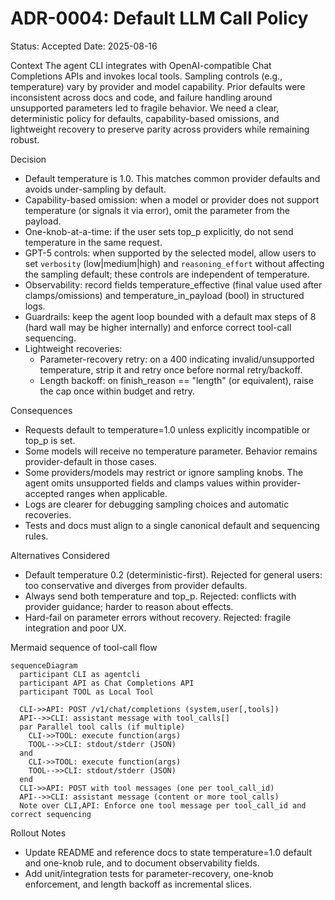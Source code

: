 # ADR-0004: Default LLM Call Policy

Status: Accepted
Date: 2025-08-16

Context
The agent CLI integrates with OpenAI-compatible Chat Completions APIs and invokes local tools. Sampling controls (e.g., temperature) vary by provider and model capability. Prior defaults were inconsistent across docs and code, and failure handling around unsupported parameters led to fragile behavior. We need a clear, deterministic policy for defaults, capability-based omissions, and lightweight recovery to preserve parity across providers while remaining robust.

Decision
- Default temperature is 1.0. This matches common provider defaults and avoids under-sampling by default.
- Capability-based omission: when a model or provider does not support temperature (or signals it via error), omit the parameter from the payload.
- One-knob-at-a-time: if the user sets top_p explicitly, do not send temperature in the same request.
- GPT-5 controls: when supported by the selected model, allow users to set `verbosity` (low|medium|high) and `reasoning_effort` without affecting the sampling default; these controls are independent of temperature.
- Observability: record fields temperature_effective (final value used after clamps/omissions) and temperature_in_payload (bool) in structured logs.
- Guardrails: keep the agent loop bounded with a default max steps of 8 (hard wall may be higher internally) and enforce correct tool-call sequencing.
- Lightweight recoveries:
  - Parameter-recovery retry: on a 400 indicating invalid/unsupported temperature, strip it and retry once before normal retry/backoff.
  - Length backoff: on finish_reason == "length" (or equivalent), raise the cap once within budget and retry.

Consequences
- Requests default to temperature=1.0 unless explicitly incompatible or top_p is set.
- Some models will receive no temperature parameter. Behavior remains provider-default in those cases.
- Some providers/models may restrict or ignore sampling knobs. The agent omits unsupported fields and clamps values within provider-accepted ranges when applicable.
- Logs are clearer for debugging sampling choices and automatic recoveries.
- Tests and docs must align to a single canonical default and sequencing rules.

Alternatives Considered
- Default temperature 0.2 (deterministic-first). Rejected for general users: too conservative and diverges from provider defaults.
- Always send both temperature and top_p. Rejected: conflicts with provider guidance; harder to reason about effects.
- Hard-fail on parameter errors without recovery. Rejected: fragile integration and poor UX.

Mermaid sequence of tool-call flow
```mermaid
sequenceDiagram
  participant CLI as agentcli
  participant API as Chat Completions API
  participant TOOL as Local Tool

  CLI->>API: POST /v1/chat/completions (system,user[,tools])
  API-->>CLI: assistant message with tool_calls[]
  par Parallel tool calls (if multiple)
    CLI->>TOOL: execute function(args)
    TOOL-->>CLI: stdout/stderr (JSON)
  and
    CLI->>TOOL: execute function(args)
    TOOL-->>CLI: stdout/stderr (JSON)
  end
  CLI->>API: POST with tool messages (one per tool_call_id)
  API-->>CLI: assistant message (content or more tool_calls)
  Note over CLI,API: Enforce one tool message per tool_call_id and correct sequencing
```

Rollout Notes
- Update README and reference docs to state temperature=1.0 default and one-knob rule, and to document observability fields.
- Add unit/integration tests for parameter-recovery, one-knob enforcement, and length backoff as incremental slices.
